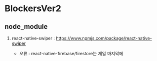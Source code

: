 BlockersVer2
============

## node_module
   
   1. react-native-swiper : https://www.npmjs.com/package/react-native-swiper
      
      - 오류 : react-native-firebase/firestore는 제일 마지막에 
